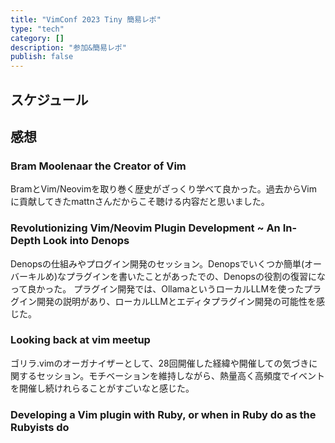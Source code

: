 ```yaml
---
title: "VimConf 2023 Tiny 簡易レポ"
type: "tech"
category: []
description: "参加&簡易レポ"
publish: false
---
```



## スケジュール


## 感想

### Bram Moolenaar the Creator of Vim

BramとVim/Neovimを取り巻く歴史がざっくり学べて良かった。過去からVimに貢献してきたmattnさんだからこそ聴ける内容だと思いました。


### Revolutionizing Vim/Neovim Plugin Development ~ An In-Depth Look into Denops

Denopsの仕組みやプログイン開発のセッション。Denopsでいくつか簡単(オーバーキルめ)なプラグインを書いたことがあったでの、Denopsの役割の復習になって良かった。
プラグイン開発では、OllamaというローカルLLMを使ったプラグイン開発の説明があり、ローカルLLMとエディタプラグイン開発の可能性を感じた。

### Looking back at vim meetup

ゴリラ.vimのオーガナイザーとして、28回開催した経緯や開催しての気づきに関するセッション。モチベーションを維持しながら、熱量高く高頻度でイベントを開催し続けれらることがすごいなと感じた。

### Developing a Vim plugin with Ruby, or when in Ruby do as the Rubyists do


